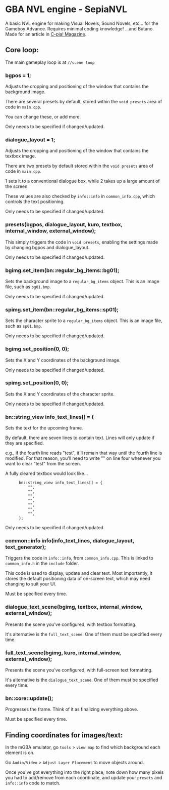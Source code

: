 # GBA NVL engine - SepiaNVL
A basic NVL engine for making Visual Novels, Sound Novels, etc... for the Gameboy Advance.
Requires minimal coding knowledge! ...and Butano.
Made for an article in [C-pia! Magazine](https://c-pia.github.io/). 


## Core loop:

The main gameplay loop is at
    `//scene loop`

### bgpos = 1;
 
Adjusts the cropping and positioning of the window that contains the background image.

There are several presets by default, stored within the `void presets` area of code in `main.cpp`.

You can change these, or add more.

Only needs to be specified if changed/updated.


###  dialogue_layout = 1;
 
Adjusts the cropping and positioning of the window that contains the textbox image.

There are two presets by default stored within the `void presets` area of code in `main.cpp`.

1 sets it to a conventional dialogue box, while 2 takes up a large amount of the screen.

These values are also checked by `info::info` in `common_info.cpp`, which controls the text positioning.

Only needs to be specified if changed/updated.

###  presets(bgpos, dialogue_layout, kuro, textbox, internal_window, external_window);

This simply triggers the code in `void presets`, enabling the settings made by changing bgpos and dialogue_layout.

Only needs to be specified if changed/updated.


###  bgimg.set_item(bn::regular_bg_items::bg01);
  
Sets the background image to a `regular_bg_items` object. This is an image file, such as `bg01.bmp`.

Only needs to be specified if changed/updated.

###  spimg.set_item(bn::regular_bg_items::sp01);
  
Sets the character sprite to a `regular_bg_items` object. This is an image file, such as `sp01.bmp`.

Only needs to be specified if changed/updated.

###  bgimg.set_position(0, 0);
  
Sets the X and Y coordinates of the background image.

Only needs to be specified if changed/updated.

###  spimg.set_position(0, 0);
  
Sets the X and Y coordinates of the character sprite.

Only needs to be specified if changed/updated.

###  bn::string_view info_text_lines[] = {
  
Sets the text for the upcoming frame.

By default, there are seven lines to contain text. Lines will only update if they are specified.

e.g., if the fourth line reads "test", it'll remain that way until the fourth line is modified. For that reason, you'll need to write "" on line four whenever you want to clear "test" from the screen.

A fully cleared textbox would look like...

          bn::string_view info_text_lines[] = {
              "",
              "",
              "",
              "",
              "",
              "",
              "",
          };

Only needs to be specified if changed/updated.

###  common::info info(info_text_lines, dialogue_layout, text_generator);
  
Triggers the code in `info::info`, from `common_info.cpp`. This is linked to `common_info.h` in the `include` folder.

This code is used to display, update and clear text. Most importantly, it stores the default positioning data of on-screen text, which may need changing to suit your UI.

Must be specified every time.

###  dialogue_text_scene(bgimg, textbox, internal_window, external_window);
  
Presents the scene you've configured, with textbox formatting.

It's alternative is the `full_text_scene`. One of them must be specified every time.

###  full_text_scene(bgimg, kuro, internal_window, external_window);
  
Presents the scene you've configured, with full-screen text formatting.

It's alternative is the `dialogue_text_scene`. One of them must be specified every time.

###  bn::core::update();
  
Progresses the frame. Think of it as finalizing everything above.

Must be specified every time.


## Finding coordinates for images/text:
In the mGBA emulator, go `tools` > `view map` to find which background each element is on.

Go `Audio/Video` > `Adjust Layer Placement` to move objects around.

Once you've got everything into the right place, note down how many pixels you had to add/remove from each coordinate, and update your `presets` and `info::info` code to match.
